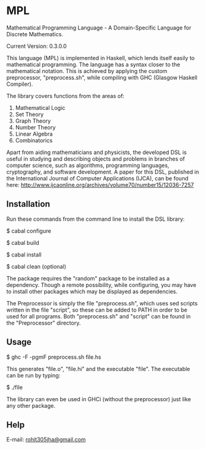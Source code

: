 MPL
===

Mathematical Programming Language - A Domain-Specific Language for Discrete Mathematics.

Current Version: 0.3.0.0

This language (MPL) is implemented in Haskell, which lends itself easily to mathematical programming. The language has a syntax closer to the mathematical notation. This is achieved by applying the custom preprocessor, "preprocess.sh", while compiling with GHC (Glasgow Haskell Compiler).

The library covers functions from the areas of:

1. Mathematical Logic
2. Set Theory
3. Graph Theory
4. Number Theory
5. Linear Algebra
6. Combinatorics

Apart from aiding mathematicians and physicists, the developed DSL is useful in studying and describing objects and problems in branches of computer science, such as algorithms, programming languages, cryptography, and software development. A paper for this DSL, published in the International Journal of Computer Applications (IJCA), can be found here: http://www.ijcaonline.org/archives/volume70/number15/12036-7257

Installation
------------

Run these commands from the command line to install the DSL library:

$ cabal configure

$ cabal build

$ cabal install

$ cabal clean (optional)

The package requires the "random" package to be installed as a dependency. Though a remote possibility, while configuring, you may have to install other packages which may be displayed as dependencies.

The Preprocessor is simply the file "preprocess.sh", which uses sed scripts written in the file "script", so these can be added to PATH in order to be used for all programs. Both "preprocess.sh" and "script" can be found in the "Preprocessor" directory.

Usage
-----

$ ghc -F -pgmF preprocess.sh file.hs

This generates "file.o", "file.hi" and the executable "file". The executable can be run by typing:

$ ./file

The library can even be used in GHCi (without the preprocessor) just like any other package.

Help
----

E-mail: rohit305jha@gmail.com
